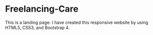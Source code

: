 # Freelancing-Care
This is a landing page. I have created this responsive website by using HTML5, CSS3, and Bootstrap 4.
